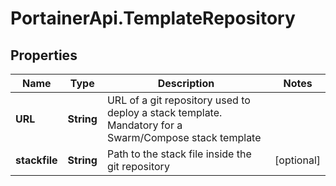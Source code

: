 # PortainerApi.TemplateRepository

## Properties
Name | Type | Description | Notes
------------ | ------------- | ------------- | -------------
**URL** | **String** | URL of a git repository used to deploy a stack template. Mandatory for a Swarm/Compose stack template | 
**stackfile** | **String** | Path to the stack file inside the git repository | [optional] 



